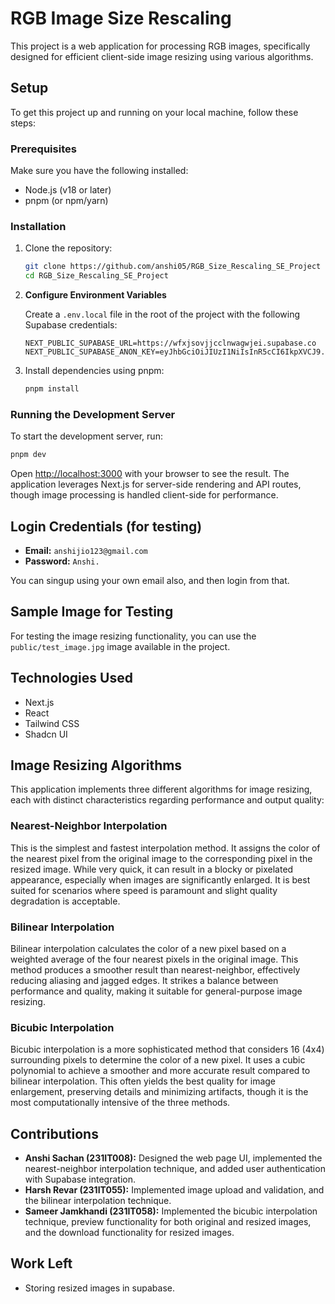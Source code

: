 # RGB Image Size Rescaling

This project is a web application for processing RGB images, specifically designed for efficient client-side image resizing using various algorithms.

## Setup

To get this project up and running on your local machine, follow these steps:

### Prerequisites

Make sure you have the following installed:

*   Node.js (v18 or later)
*   pnpm (or npm/yarn)

### Installation

1.  Clone the repository:

    ```bash
    git clone https://github.com/anshi05/RGB_Size_Rescaling_SE_Project
    cd RGB_Size_Rescaling_SE_Project

    ```

2.  **Configure Environment Variables**

    Create a `.env.local` file in the root of the project with the following Supabase credentials:

    ```
    NEXT_PUBLIC_SUPABASE_URL=https://wfxjsovjjcclnwagwjei.supabase.co
    NEXT_PUBLIC_SUPABASE_ANON_KEY=eyJhbGciOiJIUzI1NiIsInR5cCI6IkpXVCJ9.eyJpc3MiOiJzdXBhYmFzZSIsInJlZiI6IndmeGpzb3ZqamNjbG53YWd3amVpIiwicm9sZSI6ImFub24iLCJpYXQiOjE3NjAzNTE2MTksImV4cCI6MjA3NTkyNzYxOX0.DVnJ0JRvScN7PWoWMedy1PV6pRymS9LysBnXZ7XcrJU
    ```

3.  Install dependencies using pnpm:

    ```bash
    pnpm install
    ```

### Running the Development Server

To start the development server, run:

```bash
pnpm dev
```

Open [http://localhost:3000](http://localhost:3000) with your browser to see the result. The application leverages Next.js for server-side rendering and API routes, though image processing is handled client-side for performance.

## Login Credentials (for testing)

*   **Email:** `anshijio123@gmail.com`
*   **Password:** `Anshi.`

You can singup using your own email also, and then login from that.

## Sample Image for Testing

For testing the image resizing functionality, you can use the `public/test_image.jpg` image available in the project.

## Technologies Used

*   Next.js
*   React
*   Tailwind CSS
*   Shadcn UI


## Image Resizing Algorithms

This application implements three different algorithms for image resizing, each with distinct characteristics regarding performance and output quality:

### Nearest-Neighbor Interpolation

This is the simplest and fastest interpolation method. It assigns the color of the nearest pixel from the original image to the corresponding pixel in the resized image. While very quick, it can result in a blocky or pixelated appearance, especially when images are significantly enlarged. It is best suited for scenarios where speed is paramount and slight quality degradation is acceptable.

### Bilinear Interpolation

Bilinear interpolation calculates the color of a new pixel based on a weighted average of the four nearest pixels in the original image. This method produces a smoother result than nearest-neighbor, effectively reducing aliasing and jagged edges. It strikes a balance between performance and quality, making it suitable for general-purpose image resizing.

### Bicubic Interpolation

Bicubic interpolation is a more sophisticated method that considers 16 (4x4) surrounding pixels to determine the color of a new pixel. It uses a cubic polynomial to achieve a smoother and more accurate result compared to bilinear interpolation. This often yields the best quality for image enlargement, preserving details and minimizing artifacts, though it is the most computationally intensive of the three methods.

## Contributions

*   **Anshi Sachan (231IT008):** Designed the web page UI, implemented the nearest-neighbor interpolation technique, and added user authentication with Supabase integration.
*   **Harsh Revar (231IT055):** Implemented image upload and validation, and the bilinear interpolation technique.
*   **Sameer Jamkhandi (231IT058):** Implemented the bicubic interpolation technique, preview functionality for both original and resized images, and the download functionality for resized images.

## Work Left

*   Storing resized images in supabase.

  

